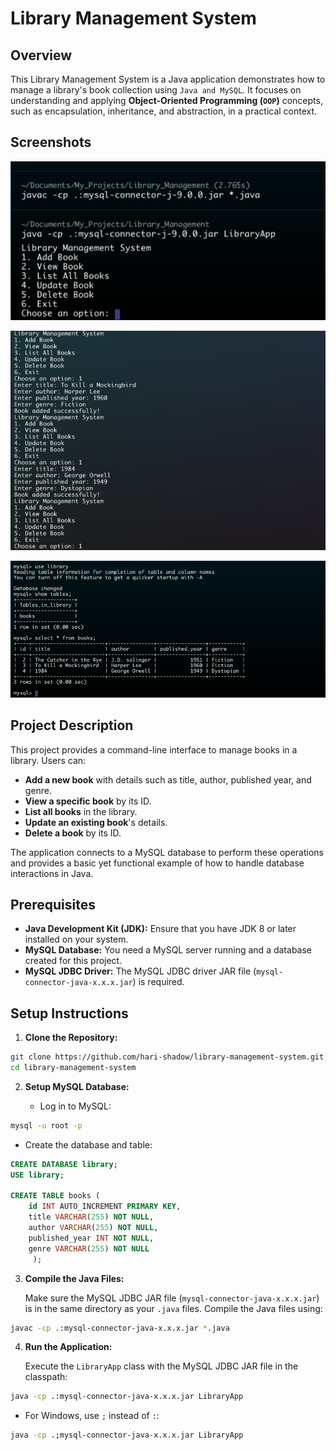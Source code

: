 # Library Management System

## Overview

This Library Management System is a Java application demonstrates how to manage a library's book collection using `Java and MySQL`. It focuses on understanding and applying **Object-Oriented Programming (`OOP`)** concepts, such as encapsulation, inheritance, and abstraction, in a practical context.

## Screenshots
![output1](screenshots/output1.png)

![output2](screenshots/output2.png)

![sql_output1](screenshots/sqloutput1.png)

## Project Description

This project provides a command-line interface to manage books in a library. Users can:

- **Add a new book** with details such as title, author, published year, and genre.
- **View a specific book** by its ID.
- **List all books** in the library.
- **Update an existing book**'s details.
- **Delete a book** by its ID.

The application connects to a MySQL database to perform these operations and provides a basic yet functional example of how to handle database interactions in Java.

## Prerequisites

- **Java Development Kit (JDK):** Ensure that you have JDK 8 or later installed on your system.
- **MySQL Database:** You need a MySQL server running and a database created for this project.
- **MySQL JDBC Driver:** The MySQL JDBC driver JAR file (`mysql-connector-java-x.x.x.jar`) is required.

## Setup Instructions

1. **Clone the Repository:**

```bash
git clone https://github.com/hari-shadow/library-management-system.git
cd library-management-system
```

2. **Setup MySQL Database:**

   - Log in to MySQL:
```bash
mysql -u root -p
```
   - Create the database and table:
```sql
CREATE DATABASE library;
USE library;

CREATE TABLE books (
	id INT AUTO_INCREMENT PRIMARY KEY,
	title VARCHAR(255) NOT NULL,
	author VARCHAR(255) NOT NULL,
    published_year INT NOT NULL,
    genre VARCHAR(255) NOT NULL
     );
```

3. **Compile the Java Files:**

   Make sure the MySQL JDBC JAR file (`mysql-connector-java-x.x.x.jar`) is in the same directory as your `.java` files. Compile the Java files using:

```bash
javac -cp .:mysql-connector-java-x.x.x.jar *.java
```

4. **Run the Application:**

   Execute the `LibraryApp` class with the MySQL JDBC JAR file in the classpath:

```bash
java -cp .:mysql-connector-java-x.x.x.jar LibraryApp
```

   - For Windows, use `;` instead of `:`:

```bash
java -cp .;mysql-connector-java-x.x.x.jar LibraryApp
```

